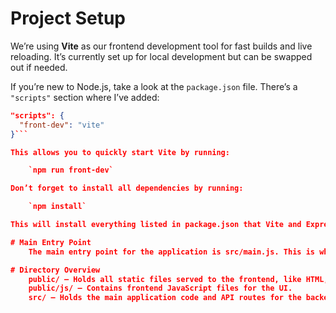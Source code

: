 # Project Setup

We’re using **Vite** as our frontend development tool for fast builds and live reloading. It’s currently set up for local development but can be swapped out if needed.

If you’re new to Node.js, take a look at the `package.json` file. There’s a `"scripts"` section where I’ve added:

```json
"scripts": {
  "front-dev": "vite"
}```

This allows you to quickly start Vite by running:

    `npm run front-dev`

Don’t forget to install all dependencies by running:

    `npm install`

This will install everything listed in package.json that Vite and Express need.

# Main Entry Point
    The main entry point for the application is src/main.js. This is where we set up the Express server and can build out API routes as needed.

# Directory Overview
    public/ – Holds all static files served to the frontend, like HTML, images, and stylesheets.
    public/js/ – Contains frontend JavaScript files for the UI.
    src/ – Holds the main application code and API routes for the backend.
